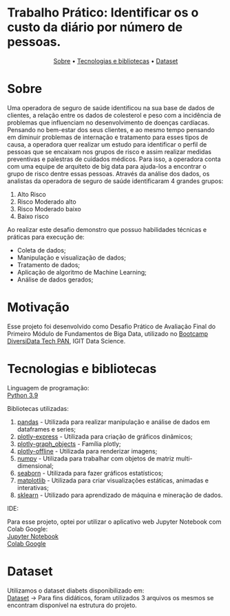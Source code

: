# Trabalho Prático: Identificar os o custo da diário por número de pessoas.
<div align="center"> <a href="#Sobre">Sobre</a> • <a href="#Tecnologias-e-bibliotecas">Tecnologias e bibliotecas</a> • <a href="#Dataset">Dataset</a> </div>
  

# Sobre
Uma operadora de seguro de saúde identificou na sua base de dados de clientes, a relação entre os dados de colesterol e peso com a incidência de problemas que influenciam no desenvolvimento de doenças cardíacas. Pensando no bem-estar dos seus clientes, e ao mesmo tempo pensando em diminuir problemas de internação e tratamento para esses tipos de causa, a operadora quer realizar um estudo para identificar o perfil de pessoas que se encaixam nos grupos de risco e assim realizar medidas preventivas e palestras de cuidados médicos.
Para isso, a operadora conta com uma equipe de arquiteto de big data para ajuda-los a encontrar o grupo de risco dentre essas pessoas.
Através da análise dos dados, os analistas da operadora de seguro de saúde identificaram 4 grandes grupos:

1. Alto Risco
2. Risco Moderado alto
3. Risco Moderado baixo
4. Baixo risco


Ao realizar este desafio demonstro que possuo habilidades técnicas e práticas para execução de:
- Coleta de dados;
- Manipulação e visualização de dados;
- Tratamento de dados;
- Aplicação de algoritmo de Machine Learning;
- Análise de dados gerados;

# Motivação
Esse projeto foi desenvolvido como Desafio Prático de Avaliação Final do Primeiro Módulo de Fundamentos de Biga Data, utilizado no [Bootcamp DiversiData Tech PAN](https://www.igti.com.br/bootcamp/diversidata-tech-pan), IGIT Data Science.

# Tecnologias e bibliotecas
Linguagem de programação:</br>
[Python 3.9](https://www.python.org/)

Bibliotecas utilizadas:

1. [pandas](https://pandas.pydata.org/docs/index.html) - Utilizada para realizar manipulação e análise de dados em dataframes e series;
2. [plotly-express](https://pypi.org/project/plotly-express/) - Utilizada para criação de gráficos dinâmicos;
3. [plotly-graph_objects](https://plotly.com/python/graph-objects/) - Família plotly;
4. [plotly-offline](https://plotly.com/python/renderers/) - Utilizada para renderizar imagens;
5. [numpy](https://pypi.org/project/numpy/) - Utilizada para trabalhar com objetos de matriz multi-dimensional;
6. [seaborn](https://pypi.org/project/seaborn/) - Utilizada para fazer gráficos estatísticos;
7. [matplotlib](https://pypi.org/project/matplotlib/) - Utilizada para criar visualizações estáticas, animadas e interativas;
8. [sklearn](https://pypi.org/project/sklearn/) - Utilizado para aprendizado de máquina e mineração de dados.

IDE:

Para esse projeto, optei por utilizar o aplicativo web Jupyter Notebook com Colab Google:</br>
[Jupyter Notebook](https://jupyter.org/)</br>
[Colab Google](https://colab.research.google.com/)

# Dataset
Utilizamos o dataset diabets disponibilizado em:</br>
[Dataset](#) → Para fins didáticos, foram utilizados 3 arquivos os mesmos se encontram disponível na estrutura do projeto.
